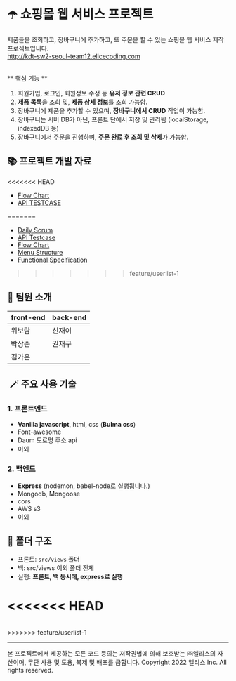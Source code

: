 # ☂️ 쇼핑몰 웹 서비스 프로젝트

제품들을 조회하고, 장바구니에 추가하고, 또 주문을 할 수 있는 쇼핑몰 웹 서비스 제작 프로젝트입니다. <br />
http://kdt-sw2-seoul-team12.elicecoding.com <br>
<br>

** 핵심 기능 ** <br>
1. 회원가입, 로그인, 회원정보 수정 등 **유저 정보 관련 CRUD** 
2. **제품 목록**을 조회 및, **제품 상세 정보**를 조회 가능함. 
3. 장바구니에 제품을 추가할 수 있으며, **장바구니에서 CRUD** 작업이 가능함.
4. 장바구니는 서버 DB가 아닌, 프론트 단에서 저장 및 관리됨 (localStorage, indexedDB 등)
5. 장바구니에서 주문을 진행하며, **주문 완료 후 조회 및 삭제**가 가능함.


## 📚 프로젝트 개발 자료

<<<<<<< HEAD
* [Flow Chart](https://www.figma.com/file/nLLL1rYlzpyD6ny763wTPt/Flow-Chart)
* [API TESTCASE](https://docs.google.com/spreadsheets/d/1vFKmgQDme3tyQ85SEX9_vGW-K-wLmpys8z09be8-O0A/edit?usp=sharing)

=======
* [Daily Scrum](https://capricious-dust-d0c.notion.site/093c9da7bfe641708e39b00badb22979)
* [API Testcase](https://docs.google.com/spreadsheets/d/1vFKmgQDme3tyQ85SEX9_vGW-K-wLmpys8z09be8-O0A/edit?usp=sharing)
* [Flow Chart](https://www.figma.com/file/nLLL1rYlzpyD6ny763wTPt/Flow-Chart)
* [Menu Structure](https://capricious-dust-d0c.notion.site/Menu-Structure-09f8d2f4ed6a4277a11c36d4c66c27ac)
* [Functional Specification](https://capricious-dust-d0c.notion.site/Fuctional-Specification-fb60727032e541aabf7819111c602217)
>>>>>>> feature/userlist-1

## 🙂 팀원 소개
| front-end | back-end |
| ------ | ------ |
| 위보람 | 신재이 |
| 박상준 | 권재구 |
| 김가은 | |


##  🪄 주요 사용 기술

### 1. 프론트엔드

- **Vanilla javascript**, html, css (**Bulma css**)
- Font-awesome 
- Daum 도로명 주소 api 
- 이외

### 2. 백엔드 

- **Express** (nodemon, babel-node로 실행됩니다.)
- Mongodb, Mongoose
- cors
- AWS s3
- 이외


## 📂 폴더 구조
- 프론트: `src/views` 폴더 
- 백: src/views 이외 폴더 전체
- 실행: **프론트, 백 동시에, express로 실행**

<<<<<<< HEAD
<br >
=======

<br>
>>>>>>> feature/userlist-1

---

본 프로젝트에서 제공하는 모든 코드 등의는 저작권법에 의해 보호받는 ㈜엘리스의 자산이며, 무단 사용 및 도용, 복제 및 배포를 금합니다.
Copyright 2022 엘리스 Inc. All rights reserved.

